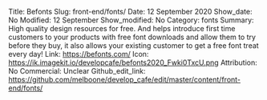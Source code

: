 Title: Befonts
Slug: front-end/fonts/
Date: 12 September 2020
Show_date: No
Modified: 12 September
Show_modified: No
Category: fonts
Summary: High quality design resources for free. And helps introduce first time customers to your products with free font downloads and allow them to try before they buy, it also allows your existing customer to get a free font treat every day!
Link: https://befonts.com/
Icon: https://ik.imagekit.io/developcafe/befonts2020_Fwki0TxcU.png
Attribution: No
Commercial: Unclear
Github_edit_link: https://github.com/melboone/develop_cafe/edit/master/content/front-end/fonts/